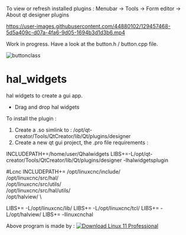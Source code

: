 
To view or refresh installed plugins :
Menubar -> Tools -> Form editor -> About qt designer plugins

https://user-images.githubusercontent.com/44880102/129457468-5d5a409c-d07a-4fa6-9d05-1694b3d1d3b6.mp4

Work in progress. Have a look at the button.h / button.cpp file.

![buttonclass](https://user-images.githubusercontent.com/44880102/129457476-1e958650-0b80-4913-b90b-ab39967ec7ed.jpg)

# hal_widgets
hal widgets to create a gui app. 

- Drag and drop hal widgets

To install the plugin :

1. Create a .so simlink to : /opt/qt-creator/Tools/QtCreator/lib/Qt/plugins/designer
2. Create a new qt gui project, the .pro file requirements :

INCLUDEPATH+=/home/user/Qhalwidgets
LIBS+=-L/opt/qt-creator/Tools/QtCreator/lib/Qt/plugins/designer -lhalwidgetsplugin

#Lcnc
INCLUDEPATH+=   /opt/linuxcnc/include/ \
                /opt/linuxcnc/src/hal/ \
                /opt/linuxcnc/src/utils/ \
                /opt/linuxcnc/src/hal/utils/ \
                /opt/halview/ \

LIBS+= -L/opt/linuxcnc/lib/
LIBS+= -L/opt/linuxcnc/tcl/
LIBS+= -L/opt/halview/
LIBS+= -llinuxcnchal

Above program is made by :
[![Download Linux 11 Professional ](https://img.shields.io/sourceforge/dt/linux-11-pro.svg)](https://sourceforge.net/projects/linux-11-pro/files/latest/download)
